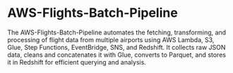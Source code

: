 # AWS-Flights-Batch-Pipeline
The AWS-Flights-Batch-Pipeline automates the fetching, transforming, and processing of flight data from multiple airports using AWS Lambda, S3, Glue, Step Functions, EventBridge, SNS, and Redshift. It collects raw JSON data, cleans and concatenates it with Glue, converts to Parquet, and stores it in Redshift for efficient querying and analysis.
